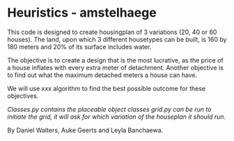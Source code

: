# Heuristics - amstelhaege

This code is designed to create housingplan of 3 variations (20, 40 or 60 houses).
The land, upon which 3 different housetypes can be built, is 160 by 180 meters
and 20% of its surface includes water.

The objective is to create a design that is the most lucrative, as the price of
a house inflates with every extra meter of detachment.
Another objective is to find out what the maximum detached meters a house can have.

We will use xxx algorithm to find the best possible outcome for these objectives.

*Classes.py contains the placeable object classes*
*grid.py can be run to initiate the grid, it will ask for which variation of the houseplan it should run.*


By Daniel Walters, Auke Geerts and Leyla Banchaewa.
